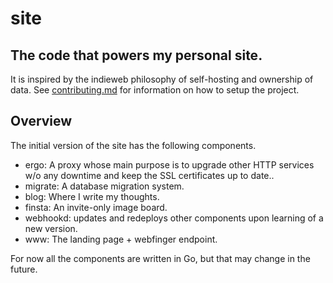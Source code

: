 # site
## The code that powers my personal site.

It is inspired by the indieweb philosophy of self-hosting and ownership of
data. See [contributing.md](./docs/CONTRIBUTING.md) for information on how to
setup the project.

## Overview

The initial version of the site has the following components.

- ergo: A proxy whose main purpose is to upgrade other HTTP services w/o any
  downtime and keep the SSL certificates up to date..
- migrate: A database migration system.
- blog: Where I write my thoughts.
- finsta: An invite-only image board.
- webhookd: updates and redeploys other components upon learning of a new
  version.
- www: The landing page + webfinger endpoint.

For now all the components are written in Go, but that may change in the future.
